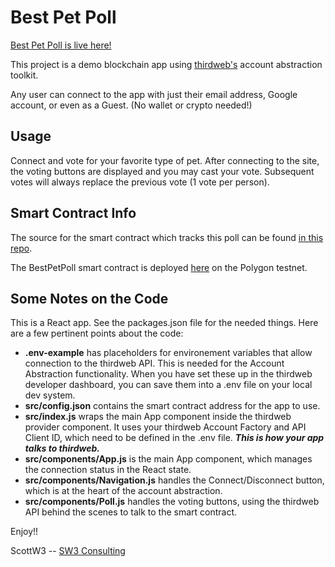 # Best Pet Poll

[Best Pet Poll is live here!](https://cold-river-9444.on.fleek.co/)

This project is a demo blockchain app using [thirdweb's](https://thirdweb.com/) account abstraction toolkit.

Any user can connect to the app with just their email address, Google account, or even as a Guest. (No wallet or crypto needed!)

## Usage
Connect and vote for your favorite type of pet. After connecting to the site, the voting buttons are displayed and you may cast your vote. Subsequent votes will always replace the previous vote (1 vote per person).

## Smart Contract Info
The source for the smart contract which tracks this poll can be found [in this repo](https://github.com/sw-3/aa-test-contracts).

The BestPetPoll smart contract is deployed [here](https://mumbai.polygonscan.com/address/0xf6B35b22C9dB8caD52e537012AB569E71CB3e532) on the Polygon testnet.

## Some Notes on the Code
This is a React app. See the packages.json file for the needed things. Here are a few pertinent points about the code:

- **.env-example** has placeholders for environement variables that allow connection to the thirdweb API. This is needed for the Account Abstraction functionality. When you have set these up in the thirdweb developer dashboard, you can save them into a .env file on your local dev system.
- **src/config.json** contains the smart contract address for the app to use.
- **src/index.js** wraps the main App component inside the thirdweb provider component. It uses your thirdweb Account Factory and API Client ID, which need to be defined in the .env file. ***This is how your app talks to thirdweb.***
- **src/components/App.js** is the main App component, which manages the connection status in the React state.
- **src/components/Navigation.js** handles the Connect/Disconnect button, which is at the heart of the account abstraction.
- **src/components/Poll.js** handles the voting buttons, using the thirdweb API behind the scenes to talk to the smart contract.

 
Enjoy!!

ScottW3 -- [SW3 Consulting](https://sw3.tech)
